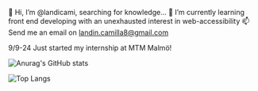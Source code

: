 👋 Hi, I’m @landicami, searching for knowledge...
 🌱 I’m currently learning front end developing with an unexhausted interest in web-accessibility 
 📫 Send me an email on landin.camilla8@gmail.com

 9/9-24 Just started my internship at MTM Malmö!

![Anurag's GitHub stats](https://github-readme-stats.vercel.app/api?username=landicami&show_icons=true&theme=dark)


![Top Langs](https://github-readme-stats.vercel.app/api/top-langs/?username=landicami&layout=compact&theme=dark)
